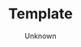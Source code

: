 ---
title: Template
description: Simple and compelling way to show connections and relationships within a community of individuals.
author: Unknown
published: April 2016
object_type: Teaching tool
topic: Humanities
purpose: Teaching
source: https://commons.wikimedia.org/wiki/File:Unknown,_Iran_-_Panel_from_Iran_-_Google_Art_Project.jpg
audience_level: Undergraduate
audience_composition: General public
order: '04'
layout: labels
collection: datavis
thumbnail: "/img/logo_sepia.png"
full: "/examples-repository/img/logo_sepia.png"
dataset: https://visualizingthefuture.github.io/examples-repository/data/example
---